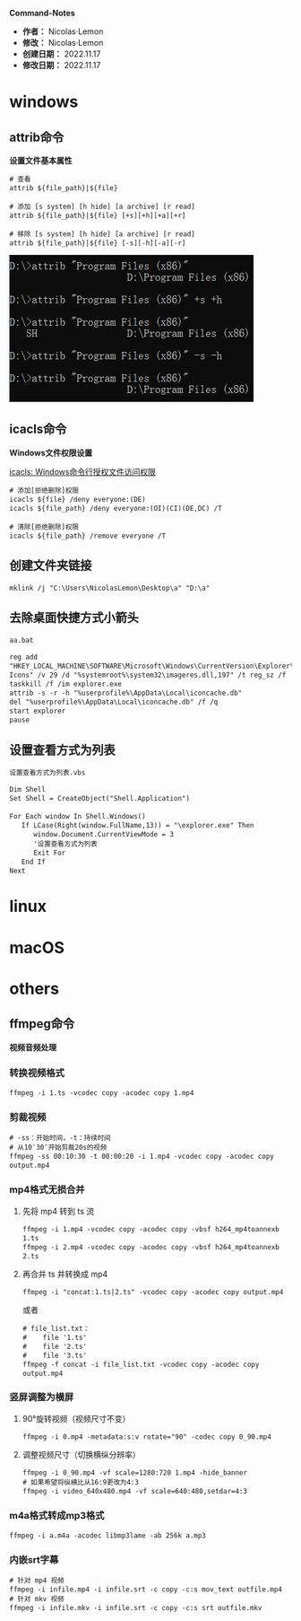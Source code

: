 **Command-Notes**

- **作者：** Nicolas·Lemon
- **修改：** Nicolas·Lemon
- **创建日期：** 2022.11.17
- **修改日期：** 2022.11.17

# windows

## attrib命令

**设置文件基本属性**

```shell
# 查看
attrib ${file_path}|${file}

# 添加 [s system] [h hide] [a archive] [r read]
attrib ${file_path}|${file} [+s][+h][+a][+r]

# 移除 [s system] [h hide] [a archive] [r read]
attrib ${file_path}|${file} [-s][-h][-a][-r]
```

![](README.assets/2022-11-17-22-44-59-image.png)

## icacls命令

**Windows文件权限设置**

[icacls: Windows命令行授权文件访问权限](https://blog.csdn.net/sgs595595/article/details/78088503)

```shell
# 添加[拒绝删除]权限
icacls ${file} /deny everyone:(DE)
icacls ${file_path} /deny everyone:(OI)(CI)(DE,DC) /T

# 清除[拒绝删除]权限
icacls ${file_path} /remove everyone /T
```

## 创建文件夹链接

```shell
mklink /j "C:\Users\NicolasLemon\Desktop\a" "D:\a"
```

## 去除桌面快捷方式小箭头

`aa.bat`

```shell
reg add "HKEY_LOCAL_MACHINE\SOFTWARE\Microsoft\Windows\CurrentVersion\Explorer\Shell Icons" /v 29 /d "%systemroot%\system32\imageres.dll,197" /t reg_sz /f
taskkill /f /im explorer.exe
attrib -s -r -h "%userprofile%\AppData\Local\iconcache.db"
del "%userprofile%\AppData\Local\iconcache.db" /f /q
start explorer
pause
```

## 设置查看方式为列表

`设置查看方式为列表.vbs`

```shell
Dim Shell
Set Shell = CreateObject("Shell.Application")

For Each window In Shell.Windows()
   If LCase(Right(window.FullName,13)) = "\explorer.exe" Then
      window.Document.CurrentViewMode = 3
      '设置查看方式为列表
      Exit For
   End If
Next
```

# linux

# macOS

# others

## ffmpeg命令

**视频音频处理**

### 转换视频格式

```shell
ffmpeg -i 1.ts -vcodec copy -acodec copy 1.mp4
```

### 剪裁视频

```shell
# -ss：开始时间，-t：持续时间
# 从10′30″开始剪裁20s的视频
ffmpeg -ss 00:10:30 -t 00:00:20 -i 1.mp4 -vcodec copy -acodec copy output.mp4
```

### mp4格式无损合并

1. 先将 mp4 转到 ts 流
   
   ```shell
   ffmpeg -i 1.mp4 -vcodec copy -acodec copy -vbsf h264_mp4toannexb 1.ts
   ffmpeg -i 2.mp4 -vcodec copy -acodec copy -vbsf h264_mp4toannexb 2.ts
   ```

2. 再合并 ts 并转换成 mp4
   
   ```shell
   ffmpeg -i "concat:1.ts|2.ts" -vcodec copy -acodec copy output.mp4
   ```
   
   或者
   
   ```shell
   # file_list.txt：
   #    file '1.ts'
   #    file '2.ts'
   #    file '3.ts'
   ffmpeg -f concat -i file_list.txt -vcodec copy -acodec copy output.mp4
   ```

### 竖屏调整为横屏

1. 90°旋转视频（视频尺寸不变）
   
   ```shell
   ffmpeg -i 0.mp4 -metadata:s:v rotate="90" -codec copy 0_90.mp4
   ```

2. 调整视频尺寸（切换横纵分辨率）
   
   ```shell
   ffmpeg -i 0_90.mp4 -vf scale=1280:720 1.mp4 -hide_banner
   # 如果希望将纵横比从16:9更改为4:3
   ffmpeg -i video_640x480.mp4 -vf scale=640:480,setdar=4:3
   ```

### m4a格式转成mp3格式

```shell
ffmpeg -i a.m4a -acodec libmp3lame -ab 256k a.mp3
```

### 内嵌srt字幕

```shell
# 针对 mp4 视频
ffmpeg -i infile.mp4 -i infile.srt -c copy -c:s mov_text outfile.mp4
# 针对 mkv 视频
ffmpeg -i infile.mkv -i infile.srt -c copy -c:s srt outfile.mkv
```
